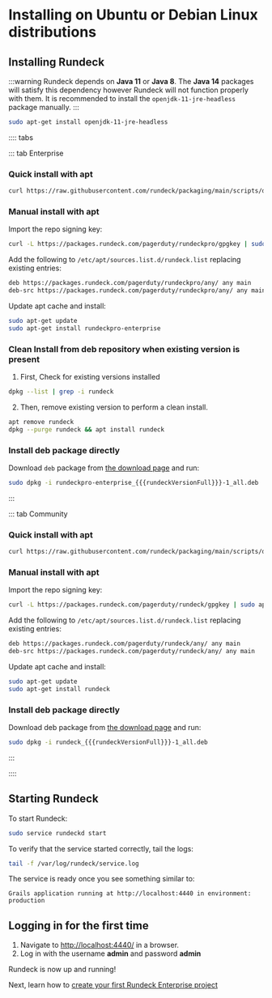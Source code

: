 # Installing on Ubuntu or Debian Linux distributions

## Installing Rundeck

:::warning 
Rundeck depends on **Java 11** or **Java 8**. The **Java 14**
packages will satisfy this dependency however Rundeck will not function properly
with them. It is recommended to install the `openjdk-11-jre-headless` package manually.
:::

```bash
sudo apt-get install openjdk-11-jre-headless
```

:::: tabs

::: tab Enterprise

### Quick install with apt
```bash
curl https://raw.githubusercontent.com/rundeck/packaging/main/scripts/deb-setup.sh 2> /dev/null | sudo bash -s rundeckpro
```

### Manual install with apt

Import the repo signing key:
```bash
curl -L https://packages.rundeck.com/pagerduty/rundeckpro/gpgkey | sudo apt-key add -
```

Add the following to `/etc/apt/sources.list.d/rundeck.list` replacing existing entries:
```bash
deb https://packages.rundeck.com/pagerduty/rundeckpro/any/ any main
deb-src https://packages.rundeck.com/pagerduty/rundeckpro/any/ any main
```

Update apt cache and install:
```bash
sudo apt-get update
sudo apt-get install rundeckpro-enterprise
```

### Clean Install from deb repository when existing version is present
1. First, Check for existing versions installed

```bash
dpkg --list | grep -i rundeck
```
2. Then, remove existing version to perform a clean install.

```bash
apt remove rundeck
dpkg --purge rundeck && apt install rundeck
```

### Install deb package directly

Download `deb` package from [the download page](https://download.rundeck.com/eval/) and run:

```bash
sudo dpkg -i rundeckpro-enterprise_{{{rundeckVersionFull}}}-1_all.deb
```
:::

::: tab Community
### Quick install with apt

```bash
curl https://raw.githubusercontent.com/rundeck/packaging/main/scripts/deb-setup.sh 2> /dev/null | sudo bash -s rundeck
```

### Manual install with apt

Import the repo signing key:
```bash
curl -L https://packages.rundeck.com/pagerduty/rundeck/gpgkey | sudo apt-key add -
```

Add the following to `/etc/apt/sources.list.d/rundeck.list` replacing existing entries:
```bash
deb https://packages.rundeck.com/pagerduty/rundeck/any/ any main
deb-src https://packages.rundeck.com/pagerduty/rundeck/any/ any main
```

Update apt cache and install:
```bash
sudo apt-get update
sudo apt-get install rundeck
```
### Install deb package directly

Download deb package from [the download page](https://docs.rundeck.com/downloads.html) and run:

```bash
sudo dpkg -i rundeck_{{{rundeckVersionFull}}}-1_all.deb
```
:::

::::
## Starting Rundeck

To start Rundeck:

```bash
sudo service rundeckd start
```

To verify that the service started correctly, tail the logs:

```bash
tail -f /var/log/rundeck/service.log
```

The service is ready once you see something similar to:

```
Grails application running at http://localhost:4440 in environment: production
```

## Logging in for the first time

1. Navigate to [http://localhost:4440/](http://localhost:4440) in a browser.
2. Log in with the username **admin** and password **admin**

Rundeck is now up and running!

Next, learn how to [create your first Rundeck Enterprise project](/manual/03-getting-started.md#project-setup)

